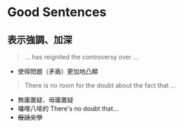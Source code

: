# Good Sentences
## 表示強調、加深
> ... has reignited the controversy over ...

- 使得問題（矛盾）更加地凸顯

> There is no room for the doubt about the fact that ...

- 無庸置疑、毋庸置疑
- 囉哩八嗦的 There's no doubt that...
- <del>廢話文學</del>